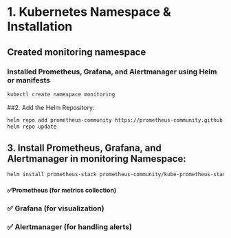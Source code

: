 
# 1. Kubernetes Namespace & Installation
## Created monitoring namespace

### Installed Prometheus, Grafana, and Alertmanager using Helm or manifests

``` sh
kubectl create namespace monitoring

```
##2. Add the Helm Repository:

``` sh
helm repo add prometheus-community https://prometheus-community.github.io/helm-charts
helm repo update

```
## 3. Install Prometheus, Grafana, and Alertmanager in monitoring Namespace:

``` sh
helm install prometheus-stack prometheus-community/kube-prometheus-stack --namespace monitoring

```
#### ✅Prometheus (for metrics collection)
### ✅ Grafana (for visualization)
### ✅ Alertmanager (for handling alerts)



